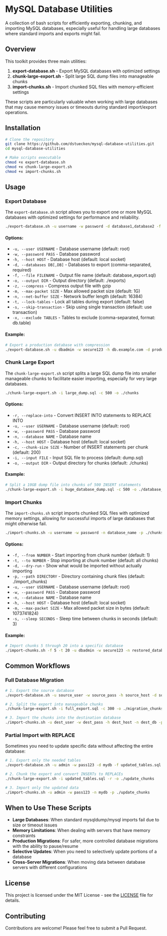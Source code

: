 # MySQL Database Utilities

A collection of bash scripts for efficiently exporting, chunking, and importing MySQL databases, especially useful for handling large databases where standard imports and exports might fail.

## Overview
This toolkit provides three main utilities:
1. **export-database.sh** - Export MySQL databases with optimized settings
2. **chunk-large-export.sh** - Split large SQL dump files into manageable chunks
3. **import-chunks.sh** - Import chunked SQL files with memory-efficient settings

These scripts are particularly valuable when working with large databases that may cause memory issues or timeouts during standard import/export operations.
## Installation
``` bash
# Clone the repository
git clone https://github.com/dstuecken/mysql-database-utilities.git
cd mysql-database-utilities

# Make scripts executable
chmod +x export-database.sh
chmod +x chunk-large-export.sh
chmod +x import-chunks.sh
```
## Usage
### Export Database
The `export-database.sh` script allows you to export one or more MySQL databases with optimized settings for performance and reliability.
``` bash
./export-database.sh -u username -w password -d database1,database2 -f export_file.sql
```
#### Options:
- `-u, --user USERNAME` - Database username (default: root)
- `-w, --password PASS` - Database password
- `-h, --host HOST` - Database host (default: local socket)
- `-d, --databases DB[,DB]` - Databases to export (comma-separated, required)
- `-f, --file FILENAME` - Output file name (default: database_export.sql)
- `-o, --output DIR` - Output directory (default: ./exports)
- `-z, --compress` - Compress output file with gzip
- `-m, --max-packet SIZE` - Max allowed packet size (default: 1G)
- `-n, --net-buffer SIZE` - Network buffer length (default: 16384)
- `-t, --lock-tables` - Lock all tables during export (default: false)
- `-s, --skip-transaction` - Skip using single transaction (default: use transaction)
- `-x, --exclude TABLES` - Tables to exclude (comma-separated, format: db.table)

#### Example:
``` bash
# Export a production database with compression
./export-database.sh -u dbadmin -w secure123 -h db.example.com -d production_db -z -f prod_backup.sql
```
### Chunk Large Export
The `chunk-large-export.sh` script splits a large SQL dump file into smaller manageable chunks to facilitate easier importing, especially for very large databases.
``` bash
./chunk-large-export.sh -i large_dump.sql -c 500 -o ./chunks
```
#### Options:
- `-r, --replace-into` - Convert INSERT INTO statements to REPLACE INTO
- `-u, --user USERNAME` - Database username (default: root)
- `-w, --password PASS` - Database password
- `-n, --database NAME` - Database name
- `-h, --host HOST` - Database host (default: local socket)
- `-c, --chunk-size SIZE` - Number of INSERT statements per chunk (default: 200)
- `-i, --input FILE` - Input SQL file to process (default: dump.sql)
- `-o, --output DIR` - Output directory for chunks (default: ./chunks)

#### Example:
``` bash
# Split a 10GB dump file into chunks of 500 INSERT statements
./chunk-large-export.sh -i huge_database_dump.sql -c 500 -o ./database_chunks
```
### Import Chunks
The `import-chunks.sh` script imports chunked SQL files with optimized memory settings, allowing for successful imports of large databases that might otherwise fail.
``` bash
./import-chunks.sh -u username -w password -n database_name -p ./chunks
```
#### Options:
- `-f, --from NUMBER` - Start importing from chunk number (default: 1)
- `-t, --to NUMBER` - Stop importing at chunk number (default: all chunks)
- `-d, --dry-run` - Show what would be imported without actually importing
- `-p, --path DIRECTORY` - Directory containing chunk files (default: ./import_chunks)
- `-u, --user USERNAME` - Database username (default: root)
- `-w, --password PASS` - Database password
- `-n, --database NAME` - Database name
- `-h, --host HOST` - Database host (default: local socket)
- `-m, --max-packet SIZE` - Max allowed packet size in bytes (default: 1073741824)
- `-s, --sleep SECONDS` - Sleep time between chunks in seconds (default: 3)

#### Example:
``` bash
# Import chunks 5 through 20 into a specific database
./import-chunks.sh -f 5 -t 20 -u dbadmin -w secure123 -n restored_database -p ./database_chunks
```
## Common Workflows
### Full Database Migration
``` bash
# 1. Export the source database
./export-database.sh -u source_user -w source_pass -h source_host -d source_db -f full_export.sql

# 2. Split the export into manageable chunks
./chunk-large-export.sh -i full_export.sql -c 300 -o ./migration_chunks

# 3. Import the chunks into the destination database
./import-chunks.sh -u dest_user -w dest_pass -h dest_host -n dest_db -p ./migration_chunks
```
### Partial Import with REPLACE
Sometimes you need to update specific data without affecting the entire database:
``` bash
# 1. Export only the needed tables
./export-database.sh -u admin -w pass123 -d mydb -f updated_tables.sql -x mydb.logs,mydb.sessions

# 2. Chunk the export and convert INSERTs to REPLACEs
./chunk-large-export.sh -i updated_tables.sql -r -o ./update_chunks

# 3. Import only the updated data
./import-chunks.sh -u admin -w pass123 -n mydb -p ./update_chunks
```
## When to Use These Scripts
- **Large Databases**: When standard mysqldump/mysql imports fail due to size or timeout issues
- **Memory Limitations**: When dealing with servers that have memory constraints
- **Production Migrations**: For safer, more controlled database migrations with the ability to pause/resume
- **Selective Updates**: When you need to selectively update portions of a database
- **Cross-Server Migrations**: When moving data between database servers with different configurations

## License
This project is licensed under the MIT License - see the [LICENSE](LICENSE) file for details.
## Contributing
Contributions are welcome! Please feel free to submit a Pull Request.
